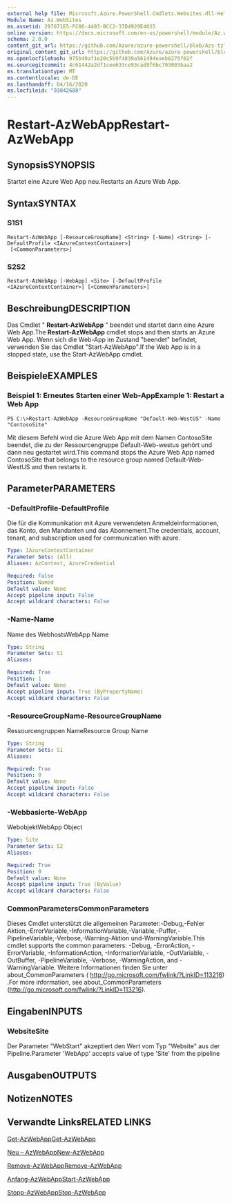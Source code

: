 ```yaml
---
external help file: Microsoft.Azure.PowerShell.Cmdlets.Websites.dll-Help.xml
Module Name: Az.WebSites
ms.assetid: 297071E5-FC06-4493-BCC2-37D4929E4025
online version: https://docs.microsoft.com/en-us/powershell/module/Az.websites/restart-Azwebapp
schema: 2.0.0
content_git_url: https://github.com/Azure/azure-powershell/blob/Azs-tzl/src/Websites/Websites/help/Restart-AzWebApp.md
original_content_git_url: https://github.com/Azure/azure-powershell/blob/Azs-tzl/src/Websites/Websites/help/Restart-AzWebApp.md
ms.openlocfilehash: 975b49af1e20c5b9f4839a561494eaeb8275f02f
ms.sourcegitcommit: 4c61442a2df1cee633ce93cad9f6bc793803baa2
ms.translationtype: MT
ms.contentlocale: de-DE
ms.lasthandoff: 04/16/2020
ms.locfileid: "93842688"
---
```

# <span data-ttu-id="f589d-101">Restart-AzWebApp</span><span class="sxs-lookup"><span data-stu-id="f589d-101">Restart-AzWebApp</span></span>

## <span data-ttu-id="f589d-102">Synopsis</span><span class="sxs-lookup"><span data-stu-id="f589d-102">SYNOPSIS</span></span>
<span data-ttu-id="f589d-103">Startet eine Azure Web App neu.</span><span class="sxs-lookup"><span data-stu-id="f589d-103">Restarts an Azure Web App.</span></span>

## <span data-ttu-id="f589d-104">Syntax</span><span class="sxs-lookup"><span data-stu-id="f589d-104">SYNTAX</span></span>

### <span data-ttu-id="f589d-105">S1</span><span class="sxs-lookup"><span data-stu-id="f589d-105">S1</span></span>
```
Restart-AzWebApp [-ResourceGroupName] <String> [-Name] <String> [-DefaultProfile <IAzureContextContainer>]
 [<CommonParameters>]
```

### <span data-ttu-id="f589d-106">S2</span><span class="sxs-lookup"><span data-stu-id="f589d-106">S2</span></span>
```
Restart-AzWebApp [-WebApp] <Site> [-DefaultProfile <IAzureContextContainer>] [<CommonParameters>]
```

## <span data-ttu-id="f589d-107">Beschreibung</span><span class="sxs-lookup"><span data-stu-id="f589d-107">DESCRIPTION</span></span>
<span data-ttu-id="f589d-108">Das Cmdlet " **Restart-AzWebApp** " beendet und startet dann eine Azure Web App.</span><span class="sxs-lookup"><span data-stu-id="f589d-108">The **Restart-AzWebApp** cmdlet stops and then starts an Azure Web App.</span></span>
<span data-ttu-id="f589d-109">Wenn sich die Web-App im Zustand "beendet" befindet, verwenden Sie das Cmdlet "Start-AzWebApp".</span><span class="sxs-lookup"><span data-stu-id="f589d-109">If the Web App is in a stopped state, use the Start-AzWebApp cmdlet.</span></span>

## <span data-ttu-id="f589d-110">Beispiele</span><span class="sxs-lookup"><span data-stu-id="f589d-110">EXAMPLES</span></span>

### <span data-ttu-id="f589d-111">Beispiel 1: Erneutes Starten einer Web-App</span><span class="sxs-lookup"><span data-stu-id="f589d-111">Example 1: Restart a Web App</span></span>
```
PS C:\>Restart-AzWebApp -ResourceGroupName "Default-Web-WestUS" -Name "ContosoSite"
```

<span data-ttu-id="f589d-112">Mit diesem Befehl wird die Azure Web App mit dem Namen ContosoSite beendet, die zu der Ressourcengruppe Default-Web-westus gehört und dann neu gestartet wird.</span><span class="sxs-lookup"><span data-stu-id="f589d-112">This command stops the Azure Web App named ContosoSite that belongs to the resource group named Default-Web-WestUS and then restarts it.</span></span>

## <span data-ttu-id="f589d-113">Parameter</span><span class="sxs-lookup"><span data-stu-id="f589d-113">PARAMETERS</span></span>

### <span data-ttu-id="f589d-114">-DefaultProfile</span><span class="sxs-lookup"><span data-stu-id="f589d-114">-DefaultProfile</span></span>
<span data-ttu-id="f589d-115">Die für die Kommunikation mit Azure verwendeten Anmeldeinformationen, das Konto, den Mandanten und das Abonnement.</span><span class="sxs-lookup"><span data-stu-id="f589d-115">The credentials, account, tenant, and subscription used for communication with azure.</span></span>

```yaml
Type: IAzureContextContainer
Parameter Sets: (All)
Aliases: AzContext, AzureCredential

Required: False
Position: Named
Default value: None
Accept pipeline input: False
Accept wildcard characters: False
```

### <span data-ttu-id="f589d-116">-Name</span><span class="sxs-lookup"><span data-stu-id="f589d-116">-Name</span></span>
<span data-ttu-id="f589d-117">Name des Webhosts</span><span class="sxs-lookup"><span data-stu-id="f589d-117">WebApp Name</span></span>

```yaml
Type: String
Parameter Sets: S1
Aliases: 

Required: True
Position: 1
Default value: None
Accept pipeline input: True (ByPropertyName)
Accept wildcard characters: False
```

### <span data-ttu-id="f589d-118">-ResourceGroupName</span><span class="sxs-lookup"><span data-stu-id="f589d-118">-ResourceGroupName</span></span>
<span data-ttu-id="f589d-119">Ressourcengruppen Name</span><span class="sxs-lookup"><span data-stu-id="f589d-119">Resource Group Name</span></span>

```yaml
Type: String
Parameter Sets: S1
Aliases: 

Required: True
Position: 0
Default value: None
Accept pipeline input: False
Accept wildcard characters: False
```

### <span data-ttu-id="f589d-120">-Webbasierte</span><span class="sxs-lookup"><span data-stu-id="f589d-120">-WebApp</span></span>
<span data-ttu-id="f589d-121">Webobjekt</span><span class="sxs-lookup"><span data-stu-id="f589d-121">WebApp Object</span></span>

```yaml
Type: Site
Parameter Sets: S2
Aliases: 

Required: True
Position: 0
Default value: None
Accept pipeline input: True (ByValue)
Accept wildcard characters: False
```

### <span data-ttu-id="f589d-122">CommonParameters</span><span class="sxs-lookup"><span data-stu-id="f589d-122">CommonParameters</span></span>
<span data-ttu-id="f589d-123">Dieses Cmdlet unterstützt die allgemeinen Parameter:-Debug,-Fehler Aktion,-ErrorVariable,-InformationVariable,-Variable,-Puffer,-PipelineVariable,-Verbose,-Warning-Aktion und-WarningVariable.</span><span class="sxs-lookup"><span data-stu-id="f589d-123">This cmdlet supports the common parameters: -Debug, -ErrorAction, -ErrorVariable, -InformationAction, -InformationVariable, -OutVariable, -OutBuffer, -PipelineVariable, -Verbose, -WarningAction, and -WarningVariable.</span></span> <span data-ttu-id="f589d-124">Weitere Informationen finden Sie unter about_CommonParameters ( http://go.microsoft.com/fwlink/?LinkID=113216) .</span><span class="sxs-lookup"><span data-stu-id="f589d-124">For more information, see about_CommonParameters (http://go.microsoft.com/fwlink/?LinkID=113216).</span></span>

## <span data-ttu-id="f589d-125">Eingaben</span><span class="sxs-lookup"><span data-stu-id="f589d-125">INPUTS</span></span>

### <span data-ttu-id="f589d-126">Website</span><span class="sxs-lookup"><span data-stu-id="f589d-126">Site</span></span>
<span data-ttu-id="f589d-127">Der Parameter "WebStart" akzeptiert den Wert vom Typ "Website" aus der Pipeline.</span><span class="sxs-lookup"><span data-stu-id="f589d-127">Parameter 'WebApp' accepts value of type 'Site' from the pipeline</span></span>

## <span data-ttu-id="f589d-128">Ausgaben</span><span class="sxs-lookup"><span data-stu-id="f589d-128">OUTPUTS</span></span>

## <span data-ttu-id="f589d-129">Notizen</span><span class="sxs-lookup"><span data-stu-id="f589d-129">NOTES</span></span>

## <span data-ttu-id="f589d-130">Verwandte Links</span><span class="sxs-lookup"><span data-stu-id="f589d-130">RELATED LINKS</span></span>

[<span data-ttu-id="f589d-131">Get-AzWebApp</span><span class="sxs-lookup"><span data-stu-id="f589d-131">Get-AzWebApp</span></span>](./Get-AzWebApp.md)

[<span data-ttu-id="f589d-132">Neu – AzWebApp</span><span class="sxs-lookup"><span data-stu-id="f589d-132">New-AzWebApp</span></span>](./New-AzWebApp.md)

[<span data-ttu-id="f589d-133">Remove-AzWebApp</span><span class="sxs-lookup"><span data-stu-id="f589d-133">Remove-AzWebApp</span></span>](./Remove-AzWebApp.md)

[<span data-ttu-id="f589d-134">Anfang-AzWebApp</span><span class="sxs-lookup"><span data-stu-id="f589d-134">Start-AzWebApp</span></span>](./Start-AzWebApp.md)

[<span data-ttu-id="f589d-135">Stopp-AzWebApp</span><span class="sxs-lookup"><span data-stu-id="f589d-135">Stop-AzWebApp</span></span>](./Stop-AzWebApp.md)


